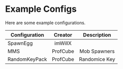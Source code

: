 # Example Configs

Here are some example configurations. 

| Configuration  | Creator       | Description      |      
| -------------- |:-------------:|:----------------:|
| SpawnEgg       | imWillX       |                  |
| MMS            | ProfCube      | Mob Spawners     |
| RandomKeyPack  | ProfCube      | Randomice Key    |
